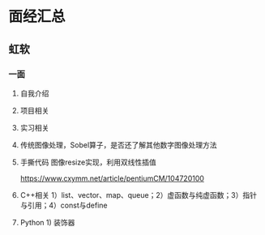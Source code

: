 # 面经汇总

## 虹软

### 一面

1. 自我介绍

2. 项目相关

3. 实习相关

4. 传统图像处理，Sobel算子，是否还了解其他数字图像处理方法

5. 手撕代码 图像resize实现，利用双线性插值

   https://www.cxymm.net/article/pentiumCM/104720100

6. C++相关 1）list、vector、map、queue；2）虚函数与纯虚函数；3）指针与引用；4）const与define

7. Python 1) 装饰器

